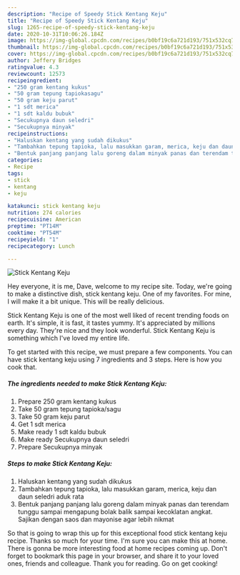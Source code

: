 ```yaml
---
description: "Recipe of Speedy Stick Kentang Keju"
title: "Recipe of Speedy Stick Kentang Keju"
slug: 1265-recipe-of-speedy-stick-kentang-keju
date: 2020-10-31T10:06:26.184Z
image: https://img-global.cpcdn.com/recipes/b0bf19c6a721d193/751x532cq70/stick-kentang-keju-foto-resep-utama.jpg
thumbnail: https://img-global.cpcdn.com/recipes/b0bf19c6a721d193/751x532cq70/stick-kentang-keju-foto-resep-utama.jpg
cover: https://img-global.cpcdn.com/recipes/b0bf19c6a721d193/751x532cq70/stick-kentang-keju-foto-resep-utama.jpg
author: Jeffery Bridges
ratingvalue: 4.3
reviewcount: 12573
recipeingredient:
- "250 gram kentang kukus"
- "50 gram tepung tapiokasagu"
- "50 gram keju parut"
- "1 sdt merica"
- "1 sdt kaldu bubuk"
- "Secukupnya daun seledri"
- "Secukupnya minyak"
recipeinstructions:
- "Haluskan kentang yang sudah dikukus"
- "Tambahkan tepung tapioka, lalu masukkan garam, merica, keju dan daun seledri aduk rata"
- "Bentuk panjang panjang lalu goreng dalam minyak panas dan terendam tunggu sampai mengapung bolak balik sampai kecoklatan angkat. Sajikan dengan saos dan mayonise agar lebih nikmat"
categories:
- Recipe
tags:
- stick
- kentang
- keju

katakunci: stick kentang keju 
nutrition: 274 calories
recipecuisine: American
preptime: "PT14M"
cooktime: "PT54M"
recipeyield: "1"
recipecategory: Lunch

---
```



![Stick Kentang Keju](https://img-global.cpcdn.com/recipes/b0bf19c6a721d193/751x532cq70/stick-kentang-keju-foto-resep-utama.jpg)

Hey everyone, it is me, Dave, welcome to my recipe site. Today, we're going to make a distinctive dish, stick kentang keju. One of my favorites. For mine, I will make it a bit unique. This will be really delicious.

Stick Kentang Keju is one of the most well liked of recent trending foods on earth. It's simple, it is fast, it tastes yummy. It's appreciated by millions every day. They're nice and they look wonderful. Stick Kentang Keju is something which I've loved my entire life.




To get started with this recipe, we must prepare a few components. You can have stick kentang keju using 7 ingredients and 3 steps. Here is how you cook that.

<!--inarticleads1-->

##### The ingredients needed to make Stick Kentang Keju:

1. Prepare 250 gram kentang kukus
1. Take 50 gram tepung tapioka/sagu
1. Take 50 gram keju parut
1. Get 1 sdt merica
1. Make ready 1 sdt kaldu bubuk
1. Make ready Secukupnya daun seledri
1. Prepare Secukupnya minyak




<!--inarticleads2-->

##### Steps to make Stick Kentang Keju:

1. Haluskan kentang yang sudah dikukus
1. Tambahkan tepung tapioka, lalu masukkan garam, merica, keju dan daun seledri aduk rata
1. Bentuk panjang panjang lalu goreng dalam minyak panas dan terendam tunggu sampai mengapung bolak balik sampai kecoklatan angkat. Sajikan dengan saos dan mayonise agar lebih nikmat




So that is going to wrap this up for this exceptional food stick kentang keju recipe. Thanks so much for your time. I'm sure you can make this at home. There is gonna be more interesting food at home recipes coming up. Don't forget to bookmark this page in your browser, and share it to your loved ones, friends and colleague. Thank you for reading. Go on get cooking!
